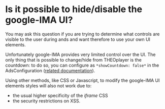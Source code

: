 # Is it possible to hide/disable the google-IMA UI?

You may ask this question if you are trying to determine what controls are visible to the user during ands and want therefore to use your own UI elements.

Unfortunately google-IMA provides very limited control over the UI. The only thing that is possible to change/hide from THEOplayer is the countdown: to do so, you can configure as `*showCountdown: false*` in the AdsConfiguration ([related documentation](https://docs.theoplayer.com/api-reference/web/theoplayer.player.md)).

Using other methods, like CSS or Javascript, to modify the google-IMA UI elements styles will also not work due to:

- the usual higher specificity of the *iframe* CSS 
- the security restrictions on XSS.